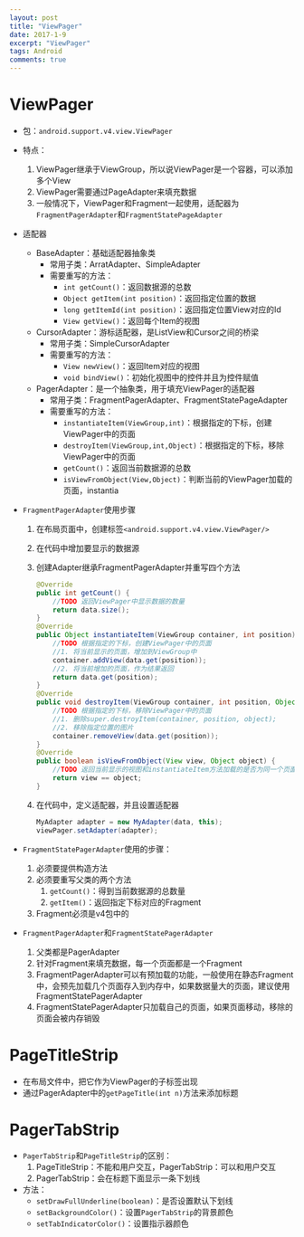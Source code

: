 ```yaml
---
layout: post
title: "ViewPager"
date: 2017-1-9
excerpt: "ViewPager"
tags: Android
comments: true
---
```


# ViewPager
- 包：``android.support.v4.view.ViewPager``
- 特点：
    1. ViewPager继承于ViewGroup，所以说ViewPager是一个容器，可以添加多个View
    2. ViewPager需要通过PageAdapter来填充数据
    3. 一般情况下，ViewPager和Fragment一起使用，适配器为``FragmentPagerAdapter``和``FragmentStatePageAdapter``
- 适配器
    - BaseAdapter：基础适配器抽象类
        - 常用子类：ArratAdapter、SimpleAdapter
        - 需要重写的方法：
            - ``int getCount()``：返回数据源的总数
            - ``Object getItem(int position)``：返回指定位置的数据
            - ``long getItemId(int position)``：返回指定位置View对应的Id
            - ``View getView()``：返回每个Item的视图
    - CursorAdapter：游标适配器，是ListView和Cursor之间的桥梁
        - 常用子类：SimpleCursorAdapter
        - 需要重写的方法：
            - ``View newView()``：返回Item对应的视图
            - ``void bindView()``：初始化视图中的控件并且为控件赋值
    - PagerAdapter：是一个抽象类，用于填充ViewPager的适配器
        - 常用子类：FragmentPagerAdapter、FragmentStatePageAdapter
        - 需要重写的方法：
            - ``instantiateItem(ViewGroup,int)``：根据指定的下标，创建ViewPager中的页面
            - ``destroyItem(ViewGroup,int,Object)``：根据指定的下标，移除ViewPager中的页面
            - ``getCount()``：返回当前数据源的总数
            - ``isViewFromObject(View,Object)``：判断当前的ViewPager加载的页面，instantia
- ``FragmentPagerAdapter``使用步骤
	1. 在布局页面中，创建标签``<android.support.v4.view.ViewPager/>``
	2. 在代码中增加要显示的数据源
	3. 创建Adapter继承FragmentPagerAdapter并重写四个方法

        ```java
        @Override
        public int getCount() {
            //TODO 返回ViewPager中显示数据的数量
            return data.size();
        }
        @Override
        public Object instantiateItem(ViewGroup container, int position) {
            //TODO 根据指定的下标，创建ViewPager中的页面
            //1. 将当前显示的页面，增加到ViewGroup中
            container.addView(data.get(position));
            //2. 将当前增加的页面，作为结果返回
            return data.get(position);
        }
        @Override
        public void destroyItem(ViewGroup container, int position, Object object) {
            //TODO 根据指定的下标，移除ViewPager中的页面
            //1. 删除super.destroyItem(container, position, object);
            //2. 移除指定位置的图片
            container.removeView(data.get(position));
        }
        @Override
        public boolean isViewFromObject(View view, Object object) {
            //TODO 返回当前显示的视图和instantiateItem方法加载的是否为同一个页面
            return view == object;
        }
        ```
        
    4. 在代码中，定义适配器，并且设置适配器

        ```java
        MyAdapter adapter = new MyAdapter(data, this);
        viewPager.setAdapter(adapter);
        ```
        
- ``FragmentStatePagerAdapter``使用的步骤：
	1. 必须要提供构造方法
	2. 必须要重写父类的两个方法
		1. ``getCount()``：得到当前数据源的总数量
		2. ``getItem()``：返回指定下标对应的Fragment
	3. Fragment必须是v4包中的

- ``FragmentPagerAdapter``和``FragmentStatePagerAdapter``
	1. 父类都是PagerAdapter
	2. 针对Fragment来填充数据，每一个页面都是一个Fragment
	3. FragmentPagerAdapter可以有预加载的功能，一般使用在静态Fragment中，会预先加载几个页面存入到内存中，如果数据量大的页面，建议使用FragmentStatePagerAdapter
	4. FragmentStatePagerAdapter只加载自己的页面，如果页面移动，移除的页面会被内存销毁

# PageTitleStrip
- 在布局文件中，把它作为ViewPager的子标签出现
- 通过PagerAdapter中的``getPageTitle(int n)``方法来添加标题

# PagerTabStrip
- ``PagerTabStrip``和``PageTitleStrip``的区别：
	1. PageTitleStrip：不能和用户交互，PagerTabStrip：可以和用户交互
	2. PagerTabStrip：会在标题下面显示一条下划线
- 方法：
	- ``setDrawFullUnderline(boolean)``：是否设置默认下划线
	- ``setBackgroundColor()``：设置``PagerTabStrip``的背景颜色
	- ``setTabIndicatorColor()``：设置指示器颜色
